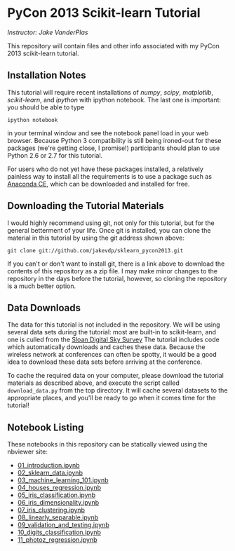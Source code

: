 PyCon 2013 Scikit-learn Tutorial
================================

*Instructor: Jake VanderPlas*

This repository will contain files and other info associated with my PyCon
2013 scikit-learn tutorial.

Installation Notes
------------------
This tutorial will require recent installations of *numpy*, *scipy*,
*matplotlib*, *scikit-learn*, and *ipython* with ipython notebook.
The last one is important: you should be able to type

    ipython notebook

in your terminal window and see the notebook panel load in your web browser.
Because Python 3 compatibility is still being ironed-out for these packages
(we're getting close, I promise!) participants should plan to use Python 2.6
or 2.7 for this tutorial.

For users who do not yet have these  packages installed, a relatively
painless way to install all the requirements is to use a package such as
[Anaconda CE](http://store.continuum.io/ "Anaconda CE"), which can be
downloaded and installed for free.

Downloading the Tutorial Materials
----------------------------------
I would highly recommend using git, not only for this tutorial, but for the
general betterment of your life.  Once git is installed, you can clone the
material in this tutorial by using the git address shown above:

    git clone git://github.com/jakevdp/sklearn_pycon2013.git

If you can't or don't want to install git, there is a link above to download
the contents of this repository as a zip file.  I may make minor changes to
the repository in the days before the tutorial, however, so cloning the
repository is a much better option.

Data Downloads
--------------
The data for this tutorial is not included in the repository.  We will be
using several data sets during the tutorial: most are built-in to
scikit-learn, and one is culled from the
[Sloan Digital Sky Survey](http://skyserver.sdss.org/public/en/)
The tutorial includes code which automatically downloads and caches these
data.  Because the wireless network
at conferences can often be spotty, it would be a good idea to download these
data sets before arriving at the conference.

To cache the required data on your computer, please download the tutorial
materials as described above, and execute the script called
``download_data.py`` from the top directory.  It will cache several datasets
to the appropriate places, and you'll be ready to go when it comes time for
the tutorial!


Notebook Listing
----------------
These notebooks in this repository can be statically viewed using the
nbviewer site:

- [01_introduction.ipynb](http://nbviewer.ipython.org/urls/raw.github.com/jakevdp/sklearn_pycon2013/master/notebooks/01_introduction.ipynb)
- [02_sklearn_data.ipynb](http://nbviewer.ipython.org/urls/raw.github.com/jakevdp/sklearn_pycon2013/master/notebooks/02_sklearn_data.ipynb)
- [03_machine_learning_101.ipynb](http://nbviewer.ipython.org/urls/raw.github.com/jakevdp/sklearn_pycon2013/master/notebooks/03_machine_learning_101.ipynb)
- [04_houses_regression.ipynb](http://nbviewer.ipython.org/urls/raw.github.com/jakevdp/sklearn_pycon2013/master/notebooks/04_houses_regression.ipynb)
- [05_iris_classification.ipynb](http://nbviewer.ipython.org/urls/raw.github.com/jakevdp/sklearn_pycon2013/master/notebooks/05_iris_classification.ipynb)
- [06_iris_dimensionality.ipynb](http://nbviewer.ipython.org/urls/raw.github.com/jakevdp/sklearn_pycon2013/master/notebooks/06_iris_dimensionality.ipynb)
- [07_iris_clustering.ipynb](http://nbviewer.ipython.org/urls/raw.github.com/jakevdp/sklearn_pycon2013/master/notebooks/07_iris_clustering.ipynb)
- [08_linearly_separable.ipynb](http://nbviewer.ipython.org/urls/raw.github.com/jakevdp/sklearn_pycon2013/master/notebooks/08_linearly_separable.ipynb)
- [09_validation_and_testing.ipynb](http://nbviewer.ipython.org/urls/raw.github.com/jakevdp/sklearn_pycon2013/master/notebooks/09_validation_and_testing.ipynb)
- [10_digits_classification.ipynb](http://nbviewer.ipython.org/urls/raw.github.com/jakevdp/sklearn_pycon2013/master/notebooks/10_digits_classification.ipynb)
- [11_photoz_regression.ipynb](http://nbviewer.ipython.org/urls/raw.github.com/jakevdp/sklearn_pycon2013/master/notebooks/11_photoz_regression.ipynb)